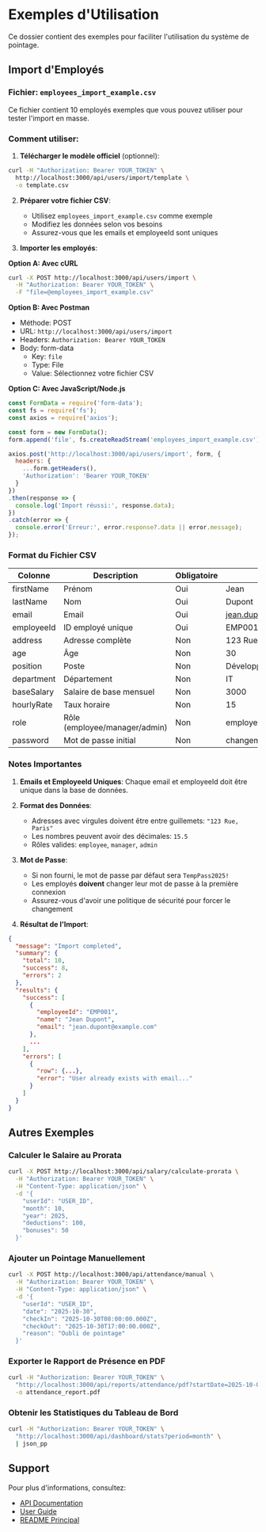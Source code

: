 # Exemples d'Utilisation

Ce dossier contient des exemples pour faciliter l'utilisation du système de pointage.

## Import d'Employés

### Fichier: `employees_import_example.csv`

Ce fichier contient 10 employés exemples que vous pouvez utiliser pour tester l'import en masse.

### Comment utiliser:

1. **Télécharger le modèle officiel** (optionnel):
```bash
curl -H "Authorization: Bearer YOUR_TOKEN" \
  http://localhost:3000/api/users/import/template \
  -o template.csv
```

2. **Préparer votre fichier CSV**:
   - Utilisez `employees_import_example.csv` comme exemple
   - Modifiez les données selon vos besoins
   - Assurez-vous que les emails et employeeId sont uniques

3. **Importer les employés**:

**Option A: Avec cURL**
```bash
curl -X POST http://localhost:3000/api/users/import \
  -H "Authorization: Bearer YOUR_TOKEN" \
  -F "file=@employees_import_example.csv"
```

**Option B: Avec Postman**
- Méthode: POST
- URL: `http://localhost:3000/api/users/import`
- Headers: `Authorization: Bearer YOUR_TOKEN`
- Body: form-data
  - Key: `file`
  - Type: File
  - Value: Sélectionnez votre fichier CSV

**Option C: Avec JavaScript/Node.js**
```javascript
const FormData = require('form-data');
const fs = require('fs');
const axios = require('axios');

const form = new FormData();
form.append('file', fs.createReadStream('employees_import_example.csv'));

axios.post('http://localhost:3000/api/users/import', form, {
  headers: {
    ...form.getHeaders(),
    'Authorization': 'Bearer YOUR_TOKEN'
  }
})
.then(response => {
  console.log('Import réussi:', response.data);
})
.catch(error => {
  console.error('Erreur:', error.response?.data || error.message);
});
```

### Format du Fichier CSV

| Colonne | Description | Obligatoire | Exemple |
|---------|-------------|-------------|---------|
| firstName | Prénom | Oui | Jean |
| lastName | Nom | Oui | Dupont |
| email | Email | Oui | jean.dupont@example.com |
| employeeId | ID employé unique | Oui | EMP001 |
| address | Adresse complète | Non | 123 Rue de la Paix, Paris |
| age | Âge | Non | 30 |
| position | Poste | Non | Développeur |
| department | Département | Non | IT |
| baseSalary | Salaire de base mensuel | Non | 3000 |
| hourlyRate | Taux horaire | Non | 15 |
| role | Rôle (employee/manager/admin) | Non | employee |
| password | Mot de passe initial | Non | changeme123 |

### Notes Importantes

1. **Emails et EmployeeId Uniques**: Chaque email et employeeId doit être unique dans la base de données.

2. **Format des Données**:
   - Adresses avec virgules doivent être entre guillemets: `"123 Rue, Paris"`
   - Les nombres peuvent avoir des décimales: `15.5`
   - Rôles valides: `employee`, `manager`, `admin`

3. **Mot de Passe**:
   - Si non fourni, le mot de passe par défaut sera `TempPass2025!`
   - Les employés **doivent** changer leur mot de passe à la première connexion
   - Assurez-vous d'avoir une politique de sécurité pour forcer le changement

4. **Résultat de l'Import**:
```json
{
  "message": "Import completed",
  "summary": {
    "total": 10,
    "success": 8,
    "errors": 2
  },
  "results": {
    "success": [
      {
        "employeeId": "EMP001",
        "name": "Jean Dupont",
        "email": "jean.dupont@example.com"
      },
      ...
    ],
    "errors": [
      {
        "row": {...},
        "error": "User already exists with email..."
      }
    ]
  }
}
```

## Autres Exemples

### Calculer le Salaire au Prorata

```bash
curl -X POST http://localhost:3000/api/salary/calculate-prorata \
  -H "Authorization: Bearer YOUR_TOKEN" \
  -H "Content-Type: application/json" \
  -d '{
    "userId": "USER_ID",
    "month": 10,
    "year": 2025,
    "deductions": 100,
    "bonuses": 50
  }'
```

### Ajouter un Pointage Manuellement

```bash
curl -X POST http://localhost:3000/api/attendance/manual \
  -H "Authorization: Bearer YOUR_TOKEN" \
  -H "Content-Type: application/json" \
  -d '{
    "userId": "USER_ID",
    "date": "2025-10-30",
    "checkIn": "2025-10-30T08:00:00.000Z",
    "checkOut": "2025-10-30T17:00:00.000Z",
    "reason": "Oubli de pointage"
  }'
```

### Exporter le Rapport de Présence en PDF

```bash
curl -H "Authorization: Bearer YOUR_TOKEN" \
  "http://localhost:3000/api/reports/attendance/pdf?startDate=2025-10-01&endDate=2025-10-31" \
  -o attendance_report.pdf
```

### Obtenir les Statistiques du Tableau de Bord

```bash
curl -H "Authorization: Bearer YOUR_TOKEN" \
  "http://localhost:3000/api/dashboard/stats?period=month" \
  | json_pp
```

## Support

Pour plus d'informations, consultez:
- [API Documentation](/API_DOCUMENTATION.md)
- [User Guide](/USER_GUIDE.md)
- [README Principal](/README.md)
